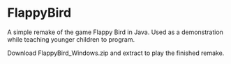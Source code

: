 # FlappyBird
A simple remake of the game Flappy Bird in Java. Used as a demonstration while teaching younger children to program.


Download FlappyBird_Windows.zip and extract to play the finished remake.
